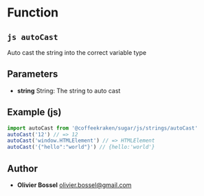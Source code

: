 
# Function


## ```js autoCast ```


Auto cast the string into the correct variable type

## Parameters

- **string**  String: The string to auto cast



## Example (js)

```js
import autoCast from '@coffeekraken/sugar/js/strings/autoCast'
autoCast('12') // => 12
autoCast('window.HTMLElement') // => HTMLElement
autoCast('{"hello":"world"}') // {hello:'world'}
```


## Author
- **Olivier Bossel** <a href="mailto:olivier.bossel@gmail.com">olivier.bossel@gmail.com</a> 



